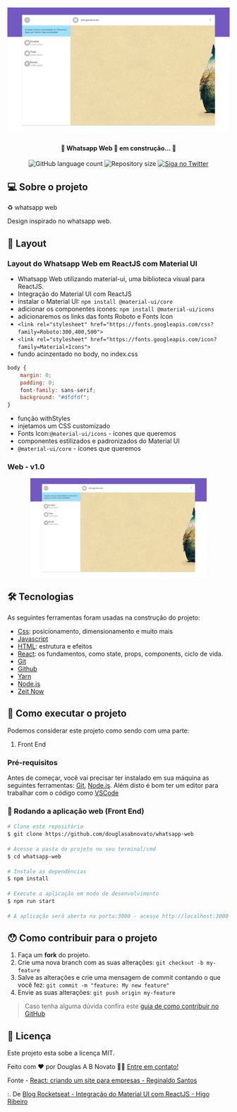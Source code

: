 <h1 align="center">
    <img alt="WhatsappWeb" title="#WhatsappWeb" src="./images/whatsapp-web-material-ui.jpg" />
</h1>

<h4 align="center"> 
	🚧 Whatsapp Web 🚀 em construção... 🚧
</h4> 

<p align="center">
  <img alt="GitHub language count" src="https://img.shields.io/github/languages/count/douglasabnovato/whatsapp-web?color=%2304D361">
  <img alt="Repository size" src="https://img.shields.io/github/repo-size/douglasabnovato/whatsapp-web">
  <a href="https://www.twitter.com/douglasabnovato/">
    <img alt="Siga no Twitter" src="https://img.shields.io/twitter/url?url=https%3A%2F%2Fgithub.com%douglasabnovato%2Fwhatsapp-web">
  </a>
</p>

## 💻 Sobre o projeto

♻️ whatsapp web

Design inspirado no whatsapp web.
 
## 🎨 Layout

### Layout do Whatsapp Web em ReactJS com Material UI 

- Whatsapp Web utilizando material-ui, uma biblioteca visual para ReactJS.
- Integração do Material UI com ReactJS
- instalar o Material UI: `npm install @material-ui/core`
- adicionar os componentes ícones: `npm install @material-ui/icons`
- adicionaremos os links das fonts Roboto e Fonts Icon
- `<link rel="stylesheet" href="https://fonts.googleapis.com/css?family=Roboto:300,400,500">`
- `<link rel="stylesheet" href="https://fonts.googleapis.com/icon?family=Material+Icons">`
- fundo acinzentado no body, no index.css
````js
body {
    margin: 0;
    padding: 0;
    font-family: sans-serif;
    background: "#dfdfdf";
}
````
- função withStyles
- injetamos um CSS customizado
- Fonts Icon:`@material-ui/icons` - ícones que queremos
- componentes estilizados e padronizados do Material UI
- `@material-ui/core` - ícones que queremos

### Web - v1.0

<p align="center" style="display: flex; align-items: flex-start; justify-content: center;">
  <img alt="WhatsappWeb" title="#WhatsappWeb" src="./images/whatsapp-web-material-ui.jpg" width="400px">
</p> 

## 🛠 Tecnologias

As seguintes ferramentas foram usadas na construção do projeto:

- [Css][css]: posicionamento, dimensionamento e muito mais
- [Javascript][javascript]
- [HTML][html]: estrutura e efeitos 
- [React][reactjs]: os fundamentos, como state, props, components, ciclo de vida.
- [Git][git]
- [Github][github] 
- [Yarn][yarn]
- [Node.js][nodejs]
- [Zeit Now](https://vercel.com/)

## 🚀 Como executar o projeto

Podemos considerar este projeto como sendo com uma parte:
1. Front End  

### Pré-requisitos

Antes de começar, você vai precisar ter instalado em sua máquina as seguintes ferramentas:
[Git](https://git-scm.com), [Node.js][nodejs]. 
Além disto é bom ter um editor para trabalhar com o código como [VSCode][vscode]

### 🧭 Rodando a aplicação web (Front End)

```bash 
# Clone este repositório
$ git clone https://github.com/douglasabnovato/whatsapp-web

# Acesse a pasta do projeto no seu terminal/cmd
$ cd whatsapp-web 

# Instale as dependências
$ npm install

# Execute a aplicação em modo de desenvolvimento
$ npm run start

# A aplicação será aberta na porta:3000 - acesse http://localhost:3000

```

## 😯 Como contribuir para o projeto

1. Faça um **fork** do projeto.
2. Crie uma nova branch com as suas alterações: `git checkout -b my-feature`
3. Salve as alterações e crie uma mensagem de commit contando o que você fez: `git commit -m "feature: My new feature"`
4. Envie as suas alterações: `git push origin my-feature`
> Caso tenha alguma dúvida confira este [guia de como contribuir no GitHub](https://github.com/firstcontributions/first-contributions)


## 📝 Licença

Este projeto esta sobe a licença MIT.

Feito com ❤️ por Douglas A B Novato 👋🏽 [Entre em contato!](https://www.linkedin.com/in/douglasabnovato/)

[git]: https://git-scm.com/doc
[github]: https://docs.github.com/en
[nodejs]: https://nodejs.org/
[typescript]: https://www.typescriptlang.org/
[expo]: https://expo.io/
[reactjs]: https://reactjs.org
[rn]: https://facebook.github.io/react-native/
[yarn]: https://yarnpkg.com/
[vscode]: https://code.visualstudio.com/
[vceditconfig]: https://marketplace.visualstudio.com/items?itemName=EditorConfig.EditorConfig
[license]: https://opensource.org/licenses/MIT
[vceslint]: https://marketplace.visualstudio.com/items?itemName=dbaeumer.vscode-eslint
[prettier]: https://marketplace.visualstudio.com/items?itemName=esbenp.prettier-vscode
[rs]: https://rocketseat.com.br 
[css]: https://developer.mozilla.org/en-US/docs/Web/CSS 
[html]: https://developer.mozilla.org/en-US/docs/Web/HTML
[javascript]: https://developer.mozilla.org/en-US/docs/Web/JavaScript 

Fonte - [React: criando um site para empresas - Reginaldo Santos](https://www.youtube.com/watch?v=3I9xv-t42Q4)
 



:. De [Blog Rocketseat - Integração do Material UI com ReactJS - Higo Ribeiro](https://blog.rocketseat.com.br/react-material-ui/)